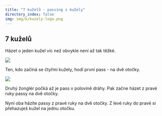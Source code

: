 ```yaml
---
title: "7 kuželů - passing s kužely"
directory_index: false
img: img/k/kuzely-logo.png
---
```


## 7 kuželů


Házet o jeden kužel víc než obvykle není až tak těžké.

![](img/k/kuzely-passing-7clubsa.png)

Ten, kdo začíná se čtyřmi kužely, hodí první pass - na dvě otočky.

![](img/k/kuzely-passing-7clubsb.png)

Druhý žonglér počká až je pass v polovině dráhy. Pak začne házet z pravé ruky passy na dvě otočky.


Nyní oba házíte passy z pravé ruky na dvě otočky. Z levé ruky do pravé si přehazuješ kužel na jednu otočku.

